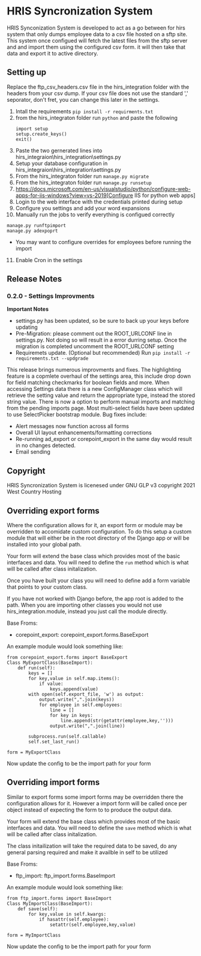 # HRIS Syncronization System
HRIS Synconization System is developed to act as a go between for hirs
system that only dumps employee data to a csv file hosted on a sftp site.
This system once configued will fetch the latest files from the sftp 
server and and import them using the configured csv form. it will then
take that data and export it to active directory.

## Setting up
Replace the ftp_csv_headers.csv file in the hirs_integration folder
with the headers from your csv dump. If your csv file does not use the
standard ',' seporator, don't fret, you can change this later in the 
settings.
1. Intall the requirements `pip install -r requirments.txt`
2. from the hirs_integraton folder run `python` and paste the following
    ```
    import setup
    setup.create_keys()
    exit()
    ```
3. Paste the two gernerated lines into hirs_integraion\hirs_integration\settings.py
4. Setup your database configuration in hirs_integraion\hirs_integration\settings.py
5. From the hirs_integraton folder run `manage.py migrate`
6. From the hirs_integraton folder run `manage.py runsetup`
7. https://docs.microsoft.com/en-us/visualstudio/python/configure-web-apps-for-iis-windows?view=vs-2019[Configure IIS for python web apps]
8. Login to the web interface with the credentials printed during setup
9. Configure you settings and add your word expansions
10. Manually run the jobs to verify everything is configued correctly
   ```
   manage.py runftpimport
   manage.py adexpoprt
   ```
   - You may want to configure overrides for employees before running the import
11. Enable Cron in the settings

## Release Notes
### 0.2.0 - Settings Improvments
<b>Important Notes</b>
- settings.py has been updated, so be sure to back up your keys before updating
- Pre-Migration: please comment out the ROOT_URLCONF line in settings.py. Not doing so will result in a
  error durring setup. Once the migration is completed uncomment the ROOT_URLCONF setting
- Requiremets update. (Optional but recommended) Run `pip install -r requirements.txt --updgrade`

This release brings numerous improvments and fixes. The highlighting feature is a copmlete overhaul of the settings area, this include drop down for field matching checkmarks for boolean fields and more. When accessing Settings data there is a new ConfigManager class which will retrieve the setting value and return the appropriate type, instead the stored string value. There is now a option to perform manual imports and matching from the pending imports page. Most multi-select fields have been updated to use SelectPicker bootstrap module.
Bug fixes include:
- Alert messages now function across all forms
- Overall UI layout enhancements/formatting corrections
- Re-running ad_export or corepoint_export in the same day would result in no changes detected.
- Email sending

## Copyright
HRIS Syncronization System is licenesed under GNU GLP v3
copyright 2021 West Country Hosting

## Overriding export forms
Where the configuration allows for it, an export form or module may be overridden
to accomidate custom configuration. To do this setup a custom module that will either be
in the root directory of the Django app or will be installed into your global path.

Your form will extend the base class which provides most of the basic interfaces and data.
You will need to define the `run` method which is what will be called after class initalization.

Once you have built your class you will need to define add a form variable that points to your
custom class.

If you have not worked with Django before, the app root is added to the path. When you are importing
other classes you would not use hirs_integration.module, instead you just call the module directly.

Base Froms:
- corepoint_export: corepoint_export.forms.BaseExport

An example module would look something like:
```
from corepoint_export.forms import BaseExport
Class MyExportClass(BaseImport):
    def run(self):
        keys = []
        for key,value in self.map.items():
            if value:
                keys.append(value)
        with open(self.export_file, 'w') as output:
            output.write(",".join(keys))
            for employee in self.employees:
                line = []
                for key in keys:
                    line.append(str(getattr(employee,key,'')))
                output.write(",".join(line))
        
        subprocess.run(self.callable)
        self.set_last_run()

form = MyExportClass
```

Now update the config to be the import path for your form


## Overriding import forms
Similar to export forms some import forms may be overridden there the configuration allows for it.
However a import form will be called once per object instead of expecting the form to to produce the
output data.

Your form will extend the base class which provides most of the basic interfaces and data.
You will need to define the `save` method which is what will be called after class initalization.

The class initailization will take the required data to be saved, do any general parsing required and
make it availble in self to be utilized

Base Froms:
- ftp_import: ftp_import.forms.BaseImport

An example module would look something like:
```
from ftp_import.forms import BaseImport
Class MyImportClass(BaseImport):
    def save(self):
        for key,value in self.kwargs:
            if hasattr(self.employee):
                setattr(self.employee,key,value)

form = MyImportClass
```

Now update the config to be the import path for your form